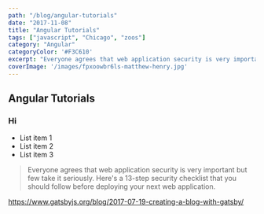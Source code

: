 ```yaml
---
path: "/blog/angular-tutorials"
date: "2017-11-08"
title: "Angular Tutorials"
tags: ["javascript", "Chicago", "zoos"]
category: "Angular"
categoryColor: '#F3C610'
excerpt: "Everyone agrees that web application security is very important but few take it seriously. Here's a 13-step security checklist that you should follow before deploying your next web application."
coverImage: '/images/fpxoowbr6ls-matthew-henry.jpg'
---
```


## Angular Tutorials

### Hi

- List item 1
- List item 2
- List item 3

> Everyone agrees that web application security is very important but few take it seriously. Here's a 13-step security checklist that you should follow before deploying your next web application.

https://www.gatsbyjs.org/blog/2017-07-19-creating-a-blog-with-gatsby/
